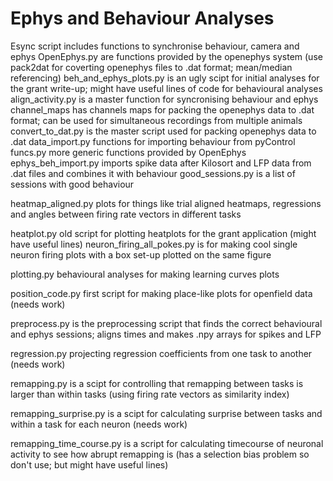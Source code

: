 # Ephys and Behaviour Analyses
Esync script includes functions to synchronise behaviour, camera and ephys 
OpenEphys.py are functions provided by the openephys system (use pack2dat for coverting openephys files to .dat format; mean/median referencing)
beh_and_ephys_plots.py is an ugly scipt for initial analyses for the grant write-up; might have useful lines of code for behavioural analyses 
align_activity.py is a master function for syncronising behaviour and ephys 
channel_maps has channels maps for packing the openephys data to .dat format; can be used for simultaneous recordings from multiple animals
convert_to_dat.py is the master script used for packing openephys data to .dat
data_import.py functions for importing behaviour from pyControl 
funcs.py more generic functions provided by OpenEphys
ephys_beh_import.py imports spike data after Kilosort and LFP data from .dat files and combines it with behaviour
good_sessions.py is a list of sessions with good behaviour

heatmap_aligned.py plots for things like trial aligned heatmaps, regressions and angles between firing rate vectors in different tasks 

heatplot.py old script for plotting heatplots for the grant application (might have useful lines)
neuron_firing_all_pokes.py is for making cool single neuron firing plots with a box set-up plotted on the same figure 

plotting.py behavioural analyses for making learning curves plots

position_code.py first script for making place-like plots for openfield data (needs work)

preprocess.py is the preprocessing script that finds the correct behavioural and ephys sessions; aligns times and makes .npy arrays for spikes and LFP

regression.py projecting regression coefficients from one task to another (needs work)

remapping.py is a scipt for controlling that remapping between tasks is larger than within tasks (using firing rate vectors as similarity index)

remapping_surprise.py is a scipt for calculating surprise between tasks and within a task for each neuron (needs work)

remapping_time_course.py is a script for calculating timecourse of neuronal activity to see how abrupt remapping is (has a selection bias problem so don't use; but might have useful lines)
